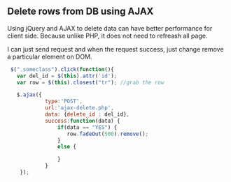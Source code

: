 ## Delete rows from DB using AJAX

Using jQuery and AJAX to delete data can have better performance for client side. Because unlike PHP, it does not need to refreash all page.

I can just send request and when the request success, just change remove a particular element on DOM.
```javascript
 $(".someclass").click(function(){
   var del_id = $(this).attr('id');
   var row = $(this).closest("tr"); //grab the row

   $.ajax({
            type:'POST',
            url:'ajax-delete.php',
            data: {delete_id : del_id},
            success:function(data) {
                if(data == "YES") {
                   row.fadeOut(500).remove();
                } 
                else {

                }   
            }
    });
```
